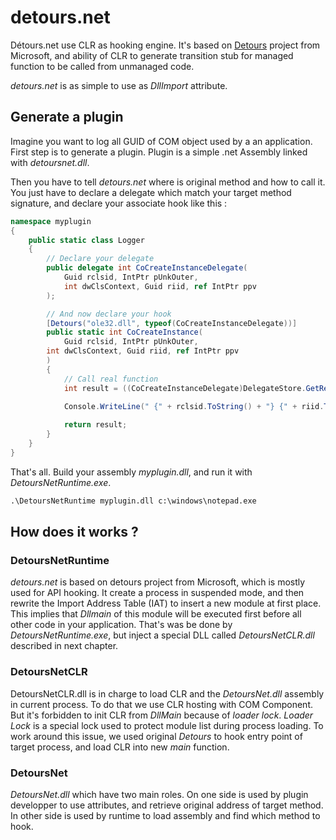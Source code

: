 # detours.net
Détours.net use CLR as hooking engine. It's based on [Detours](https://github.com/Microsoft/Detours) project from Microsoft, and ability of CLR to generate transition stub for managed function to be called from unmanaged code.

*detours.net* is as simple to use as *DllImport* attribute.

## Generate a plugin

Imagine you want to log all GUID of COM object used by a an application.
First step is to generate a plugin. Plugin is a simple .net Assembly linked with *detoursnet.dll*.

Then you have to tell *detours.net* where is original method and how to call it. You just have to declare a delegate which match your target method signature, and declare your associate hook like this :

```c#
namespace myplugin
{
    public static class Logger
    {
        // Declare your delegate
        public delegate int CoCreateInstanceDelegate(
            Guid rclsid, IntPtr pUnkOuter, 
            int dwClsContext, Guid riid, ref IntPtr ppv
        );

        // And now declare your hook
        [Detours("ole32.dll", typeof(CoCreateInstanceDelegate))]
        public static int CoCreateInstance(
            Guid rclsid, IntPtr pUnkOuter,
	    int dwClsContext, Guid riid, ref IntPtr ppv
        )
        {
            // Call real function
            int result = ((CoCreateInstanceDelegate)DelegateStore.GetReal(MethodInfo.GetCurrentMethod()))(rclsid, pUnkOuter, dwClsContext, riid, ref ppv);

            Console.WriteLine(" {" + rclsid.ToString() + "} {" + riid.ToString() + "} " + result.ToString("x"));
	
            return result;
        }
    }
}
```

That's all. Build your assembly *myplugin.dll*, and run it with *DetoursNetRuntime.exe*.

```bat
.\DetoursNetRuntime myplugin.dll c:\windows\notepad.exe
```

## How does it works ?

### DetoursNetRuntime

*detours.net* is based on detours project from Microsoft, which is mostly used for API hooking. It create a process in suspended mode, and then rewrite the Import Address Table (IAT) to insert a new module at first place. This implies that *Dllmain* of this module will be executed first before all other code in your application. That's was be done by *DetoursNetRuntime.exe*, but inject a special DLL called *DetoursNetCLR.dll* described in next chapter.

### DetoursNetCLR

DetoursNetCLR.dll is in charge to load CLR and the *DetoursNet.dll* assembly in current process. To do that we use CLR hosting with COM Component. But it's forbidden to init CLR from *DllMain* because of *loader lock*. *Loader Lock* is a special lock used to protect module list during process loading. To work around this issue, we used original *Detours* to hook entry point of target process, and load CLR into new *main* function.

### DetoursNet

*DetoursNet.dll* which have two main roles. On one side is used by plugin developper to use attributes, and retrieve original address of target method. In other side is used by runtime to load assembly and find which method to hook.
